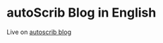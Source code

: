 <!--
run the blog with 'bundle exec jekyll serve'
 -->

<!--
customize @ https://mmistakes.github.io/minimal-mistakes/docs/configuration/
 -->

# autoScrib Blog in English

Live on [autoscrib blog](https://en.blog.autoscrib.com)
